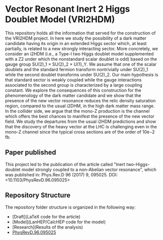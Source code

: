 # Vector Resonant Inert 2 Higgs Doublet Model (VRI2HDM)

This repository holds all the information that served for the construction of the VRI2HDM project. In here we study the possibility of a dark matter candidate having its origin in an extended Higgs sector which, at least partially, is related to a new strongly interacting sector. More concretely, we consider an i2HDM (i.e., a Type-I two Higgs doublet model supplemented with a Z2 under which the nonstandard scalar doublet is odd) based on the gauge group SU(2)_1 × SU(2)_2 × U(1)_Y. We assume that one of the scalar doublets and the standard fermion transform nontrivially under SU(2)_1 while the second doublet transforms under SU(2)_2. Our main hypothesis is that standard sector is weakly coupled while the gauge interactions associated to the second group is characterized by a large coupling constant. We explore the consequences of this construction for the phenomenology of the dark matter candidate and we show that the presence of the new vector resonance reduces the relic density saturation region, compared to the usual i2DHM, in the high dark matter mass range. In the collider side, we argue that the mono-Z production is the channel which offers the best chances to manifest the presence of the new vector field. We study the departures from the usual i2HDM predictions and show that the discovery of the heavy vector at the LHC is challenging even in the mono-Z channel since the typical cross sections are of the order of 10e−2 fb.

## Paper published ##

This project led to the publication of the article called "Inert two-Higgs-doublet model strongly coupled to a non-Abelian vector resonance", which was published in: Phys.Rev.D 96 (2017) 9, 095025.
DOI: <10.1103/PhysRevD.96.095025>

## Repository Structure ##

The repository folder structure is organized in the following way:
  * [Draft](LaTeX code for the article)  
  * [Model](LanHEP/CalcHEP code for the model)
  * [Research](Results of the analysis)
  * [PhysRevD.96.095025](Article)
